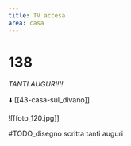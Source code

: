 ```yaml
---
title: TV accesa
area: casa
---
```

# 138
_TANTI AUGURI!!!_

⬇️ [[43-casa-sul_divano]]

![[foto_120.jpg]]

#TODO_disegno scritta tanti auguri